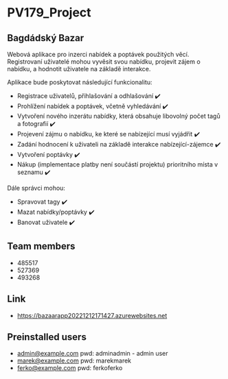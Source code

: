 # PV179_Project

## Bagdádský Bazar
Webová aplikace pro inzerci nabídek a poptávek použitých věcí. Registrovaní uživatelé mohou vyvěsit svou nabídku, projevit zájem o nabídku, a hodnotit uživatele na základě interakce.

Aplikace bude poskytovat následující funkcionalitu:
- Registrace uživatelů, přihlašování a odhlašování :heavy_check_mark:
- Prohlížení nabídek a poptávek, včetně vyhledávání :heavy_check_mark:
- Vytvoření nového inzerátu nabídky, která obsahuje libovolný počet tagů a fotografií :heavy_check_mark:
- Projevení zájmu o nabídku, ke které se nabízející musí vyjádřit :heavy_check_mark:
- Zadání hodnocení k uživateli na základě interakce nabízející-zájemce :heavy_check_mark:
- Vytvoření poptávky :heavy_check_mark:
- Nákup (implementace platby není součástí projektu) prioritního místa v seznamu :heavy_check_mark:

Dále správci mohou:
- Spravovat tagy :heavy_check_mark:
- Mazat nabídky/poptávky :heavy_check_mark:
- Banovat uživatele :heavy_check_mark:

## Team members
- 485517
- 527369
- 493268

## Link
- https://bazaarapp20221212171427.azurewebsites.net

## Preinstalled users
- admin@example.com pwd: adminadmin    - admin user
- marek@example.com pwd: marekmarek
- ferko@example.com pwd: ferkoferko
